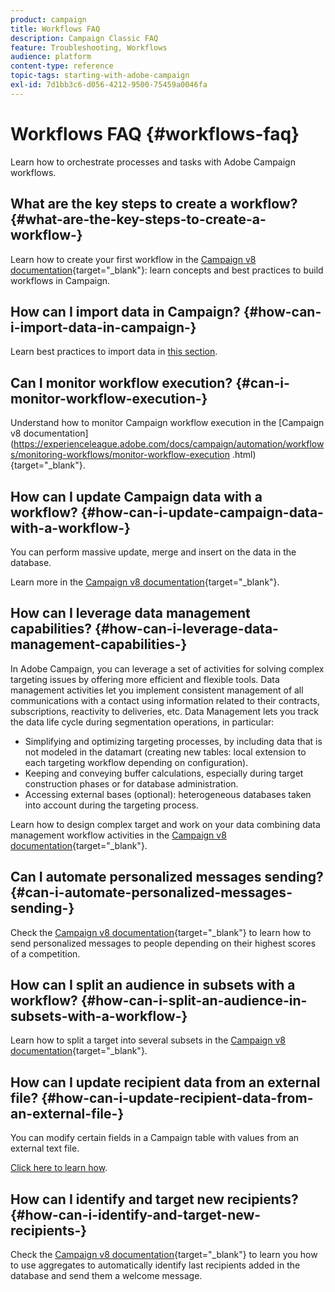 ```yaml
---
product: campaign
title: Workflows FAQ
description: Campaign Classic FAQ
feature: Troubleshooting, Workflows
audience: platform
content-type: reference
topic-tags: starting-with-adobe-campaign
exl-id: 7d1bb3c6-d056-4212-9500-75459a0046fa
---
```

# Workflows FAQ {#workflows-faq}



Learn how to orchestrate processes and tasks with Adobe Campaign workflows.

## What are the key steps to create a workflow? {#what-are-the-key-steps-to-create-a-workflow-}

Learn how to create your first workflow in the [Campaign v8 documentation](https://experienceleague.adobe.com/docs/campaign/automation/workflows/introduction/build-a-workflow.html){target="_blank"}: learn concepts and best practices to build workflows in Campaign.

## How can I import data in Campaign? {#how-can-i-import-data-in-campaign-}

Learn best practices to import data in [this section](../../platform/using/import-export-best-practices.md).

## Can I monitor workflow execution? {#can-i-monitor-workflow-execution-}

Understand how to monitor Campaign workflow execution in the [Campaign v8 documentation](https://experienceleague.adobe.com/docs/campaign/automation/workflows/monitoring-workflows/monitor-workflow-execution
.html){target="_blank"}.

## How can I update Campaign data with a workflow? {#how-can-i-update-campaign-data-with-a-workflow-}

You can perform massive update, merge and insert on the data in the database.

Learn more in the [Campaign v8 documentation](https://experienceleague.adobe.com/docs/campaign/automation/workflows/wf-activities/targeting-activities/update-data.html){target="_blank"}.

## How can I leverage data management capabilities? {#how-can-i-leverage-data-management-capabilities-}

In Adobe Campaign, you can leverage a set of activities for solving complex targeting issues by offering more efficient and flexible tools. Data management activities let you implement consistent management of all communications with a contact using information related to their contracts, subscriptions, reactivity to deliveries, etc. Data Management lets you track the data life cycle during segmentation operations, in particular:

* Simplifying and optimizing targeting processes, by including data that is not modeled in the datamart (creating new tables: local extension to each targeting workflow depending on configuration).
* Keeping and conveying buffer calculations, especially during target construction phases or for database administration.
* Accessing external bases (optional): heterogeneous databases taken into account during the targeting process.

Learn how to design complex target and work on your data combining data management workflow activities in the [Campaign v8 documentation](https://experienceleague.adobe.com/docs/campaign/automation/workflows/introduction/wf-type/targeting-workflows.html){target="_blank"}.

## Can I automate personalized messages sending? {#can-i-automate-personalized-messages-sending-}

Check the [Campaign v8 documentation](https://experienceleague.adobe.com/docs/campaign/automation/workflows/use-cases/data-management/enrich-data.html){target="_blank"} to learn how to send personalized messages to people depending on their highest scores of a competition.

## How can I split an audience in subsets with a workflow? {#how-can-i-split-an-audience-in-subsets-with-a-workflow-}

Learn how to split a target into several subsets in the [Campaign v8 documentation](https://experienceleague.adobe.com/docs/campaign/automation/workflows/wf-activities/targeting-activities/split.html){target="_blank"}.

## How can I update recipient data from an external file? {#how-can-i-update-recipient-data-from-an-external-file-}

You can modify certain fields in a Campaign table with values from an external text file.

[Click here to learn how](../../platform/using/import-operations-samples.md#example--enrich-the-values-with-those-of-an-external-file).

## How can I identify and target new recipients? {#how-can-i-identify-and-target-new-recipients-}

Check the [Campaign v8 documentation](https://experienceleague.adobe.com/docs/campaign/automation/workflows/use-cases/data-management/using-aggregates.html){target="_blank"} to learn you how to use aggregates to automatically identify last recipients added in the database and send them a welcome message.
